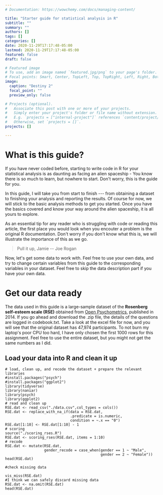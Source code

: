 ```yaml
---
# Documentation: https://wowchemy.com/docs/managing-content/

title: "Starter guide for statistical analysis in R"
subtitle: ""
summary: ""
authors: []
tags: []
categories: []
date: 2020-11-29T17:17:48-05:00
lastmod: 2020-11-29T17:17:48-05:00
featured: false
draft: false

# Featured image
# To use, add an image named `featured.jpg/png` to your page's folder.
# Focal points: Smart, Center, TopLeft, Top, TopRight, Left, Right, BottomLeft, Bottom, BottomRight.
image:
  caption: "Destiny 2"
  focal_point: ""
  preview_only: false

# Projects (optional).
#   Associate this post with one or more of your projects.
#   Simply enter your project's folder or file name without extension.
#   E.g. `projects = ["internal-project"]` references `content/project/deep-learning/index.md`.
#   Otherwise, set `projects = []`.
projects: []

---
```

# What is this guide? 
  If you have never coded before, starting to write code in R for your statistical analysis is as daunting as facing an alien spaceship - You know there is so much to learn, but nowhere to start. Don't worry, this is the guide for you. 

  In this guide, I will take you from start to finish --- from obtaining a dataset to finishing your analysis and reporting the results. Of course for now, we will stick to the basic analysis methods to get you started. Once you have the basics covered and know your way around the alien spaceship, it is all yours to explore.  

  As an essential tip for any reader who is struggling with code or reading this article, the first place you would look when you encouter a problem is the original R documentation. Don't worry if you don't know what this is, we will illustrate the importance of this as we go. 

> Pull it up, Jamie -- Joe Rogan

  Now, let's get some data to work with. Feel free to use your own data, and try to change certain variables from this guide to the corresponding variables in your dataset. Feel free to skip the data description part if you have your own data. 
  
# Get our data ready 

  The data used in this guide is a large-sample dataset of the **Rosenberg self-esteem scale (RSE)** obtained from [Open Psychometrics](https://openpsychometrics.org/_rawdata/), published in 2014. If you go ahead and download the .zip file, the details of the questions are logged in codebook.txt. Take a look at the excel file for now, and you will see that the original dataset has 47,974 participants. To not burn my laptop's poor CPU too hard, I have only chosen the first 1000 rows for this assignment. Feel free to use the entire dataset, but you might not get the same numbers as I did. 

  ## Load your data into R and clean it up

```{r}
# load, clean up, and recode the dataset + prepare the relevant libraries
#install.packages("psych")
#install.packages("ggplot2")
library(tidyverse)
library(naniar)
library(psych)
library(ggplot2) 
# read and clean up 
RSE.dat <- read_csv("./data.csv",col_types = cols())
RSE.dat <- replace_with_na_if(data = RSE.dat,
                              .predicate = is.numeric,
                              condition = ~.x == "0")
RSE.dat[1:10] <- RSE.dat[1:10] - 1
# scoring
source("./scoring_rses.R")
RSE.dat <- scoring_rses(RSE.dat, items = 1:10)
# recode
RSE.dat <- mutate(RSE.dat,
                  gender_recode = case_when(gender == 1 ~ "Male",
                                            gender == 2 ~ "Female"))
head(RSE.dat)

#check missing data 

vis_miss(RSE.dat)
#I think we can safely discard missing data
RSE.dat <- na.omit(RSE.dat)
head(RSE.dat)
```